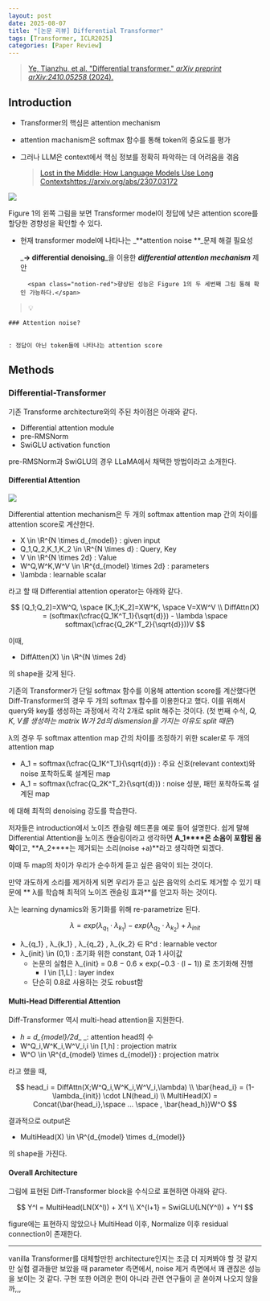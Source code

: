 ```yaml
---
layout: post
date: 2025-08-07
title: "[논문 리뷰] Differential Transformer"
tags: [Transformer, ICLR2025]
categories: [Paper Review]
---
```


> [Ye, Tianzhu, et al. "Differential transformer." ](https://arxiv.org/abs/2410.05258)[_arXiv preprint arXiv:2410.05258_](https://arxiv.org/abs/2410.05258)[ (2024).](https://arxiv.org/abs/2410.05258)



## Introduction

- Transformer의 핵심은 attention mechanism
- attention machanism은 softmax 함수를 통해 token의 중요도를 평가
- 그러나 LLM은 context에서 핵심 정보를 정확히 파악하는 데 어려움을 겪음

	> [Lost in the Middle: How Language Models Use Long Contextshttps://arxiv.org/abs/2307.03172](https://arxiv.org/abs/2307.03172)


![](https://prod-files-secure.s3.us-west-2.amazonaws.com/542b861c-36a8-4051-84e5-8804b6728dba/9083ea56-691a-4752-ae26-47f403431ac8/image.png?X-Amz-Algorithm=AWS4-HMAC-SHA256&X-Amz-Content-Sha256=UNSIGNED-PAYLOAD&X-Amz-Credential=ASIAZI2LB466Y7N63SNZ%2F20251008%2Fus-west-2%2Fs3%2Faws4_request&X-Amz-Date=20251008T060111Z&X-Amz-Expires=3600&X-Amz-Security-Token=IQoJb3JpZ2luX2VjEB4aCXVzLXdlc3QtMiJHMEUCIEp%2FOIp04VAbbanT%2FCnTbK8fCtYCZt8uq5wDZr8A5szZAiEA4lGBbsADtvwgaKoRthcw3mP6BFE%2BMg4Y%2BuLLn%2FsDa1sqiAQIt%2F%2F%2F%2F%2F%2F%2F%2F%2F%2F%2FARAAGgw2Mzc0MjMxODM4MDUiDF9PkWRf6AfSEy1nDCrcA5YALmYMwrUPFAReY6eLKItpM%2B1%2FLo73VsuLJ7GrMz5KaImInUjyncOtOSPuJcvGoHBRdtXa9MN8%2FPtiS%2Fv2Q6n2iLA4oWUCtWKVfCvFsRMODB0OOr%2FIYin8ZTBmGO%2FAicReeJczQqLeMyCnlktnl1%2Fs1tekcZZ%2F3tbYANrjLkNNj%2BJLZEf4PoMVQW3CLBPhtBc%2F9hK5F%2Fqs5XS42Hsflfp4nbVTYDNuZ1HUCWZcX%2BTXgLUcjtphC%2FdSKoJW26uCU5ErJHsXl0DJ6%2FdrhnYcaL2nBqTLG4GM6kKE8rL98HLXV596vuQlfoQa7ybcMUvpTmsVpysg7YKd72wN83JtKYeW%2B6QZloeuO39HRz4ngzHJhb%2Ff84P6tb4ghRDWhy0QrpREk4mXhd9OX8aw73mJ%2BXwfqUCOi33SaFpaSXV3%2FvsleWC1VkL9KJHoUKdDjIYaDaH1r%2BeAMuqq15mLo4LJW%2FCugaCFypKh0SWe4021LVGoEfMvjN8RGgsHvyTwVQ3l7KNKq4ANLR0ee762c5lW23%2FBYyl19dIyHJpShQNtMX30w7cR4yONemnr8pLGvnVKeZ1%2BzrCjTzY4vJ90ZTtCQbFN%2FaeGFuzsh9LF4Xip0n4IUCXT7MvqqbLzuSaoMNPsl8cGOqUBpZzhZEE0yJ1n7JxdqfmZaFgcrAjnLUYhMY8czgZljKLaCUGnaCCMiGMQQUkgQPjbe9Q9mOO9ZJdrwJHOzaJ%2FoyREgPZA%2FFbSQYpiMXm%2BbNK%2FkQFG1LxlduTkXhC2SlwhSfORwep6ZViiZnhekIIz5FcFN%2Bcaq5%2BhTYoKJoK36rtDPLbdx6nFLHZPWfS0mQ640cYiWKpt1207ZvK28%2F1xNhH3s4Bq&X-Amz-Signature=7e538f8e5ca20b93f6b0ea17f42c79d820017652cd5f7fb65479c993f3ed614c&X-Amz-SignedHeaders=host&x-amz-checksum-mode=ENABLED&x-id=GetObject)


Figure 1의 왼쪽 그림을 보면 Transformer model이 정답에 낮은 attention score를 할당한 경향성을 확인할 수 있다.

- 현재 transformer model에 나타나는 _**attention noise **_문제 해결 필요성

	_**→ differential denoising**_을 이용한 _**differential attention mechanism**_ 제안


		<span class="notion-red">향상된 성능은 Figure 1의 두 세번째 그림 통해 확인 가능하다.</span>


> 💡 


	### Attention noise?


	: 정답이 아닌 token들에 나타나는 attention score



## Methods



### Differential-Transformer


기존 Transforme architecture와의 주된 차이점은 아래와 같다.

- Differential attention module
- pre-RMSNorm
- SwiGLU activation function

pre-RMSNorm과 SwiGLU의 경우 LLaMA에서 채택한 방법이라고 소개한다.



#### Differential Attention


![](https://prod-files-secure.s3.us-west-2.amazonaws.com/542b861c-36a8-4051-84e5-8804b6728dba/116d70b2-1963-4810-9167-f4c7d8a06e8f/image.png?X-Amz-Algorithm=AWS4-HMAC-SHA256&X-Amz-Content-Sha256=UNSIGNED-PAYLOAD&X-Amz-Credential=ASIAZI2LB466Y7N63SNZ%2F20251008%2Fus-west-2%2Fs3%2Faws4_request&X-Amz-Date=20251008T060111Z&X-Amz-Expires=3600&X-Amz-Security-Token=IQoJb3JpZ2luX2VjEB4aCXVzLXdlc3QtMiJHMEUCIEp%2FOIp04VAbbanT%2FCnTbK8fCtYCZt8uq5wDZr8A5szZAiEA4lGBbsADtvwgaKoRthcw3mP6BFE%2BMg4Y%2BuLLn%2FsDa1sqiAQIt%2F%2F%2F%2F%2F%2F%2F%2F%2F%2F%2FARAAGgw2Mzc0MjMxODM4MDUiDF9PkWRf6AfSEy1nDCrcA5YALmYMwrUPFAReY6eLKItpM%2B1%2FLo73VsuLJ7GrMz5KaImInUjyncOtOSPuJcvGoHBRdtXa9MN8%2FPtiS%2Fv2Q6n2iLA4oWUCtWKVfCvFsRMODB0OOr%2FIYin8ZTBmGO%2FAicReeJczQqLeMyCnlktnl1%2Fs1tekcZZ%2F3tbYANrjLkNNj%2BJLZEf4PoMVQW3CLBPhtBc%2F9hK5F%2Fqs5XS42Hsflfp4nbVTYDNuZ1HUCWZcX%2BTXgLUcjtphC%2FdSKoJW26uCU5ErJHsXl0DJ6%2FdrhnYcaL2nBqTLG4GM6kKE8rL98HLXV596vuQlfoQa7ybcMUvpTmsVpysg7YKd72wN83JtKYeW%2B6QZloeuO39HRz4ngzHJhb%2Ff84P6tb4ghRDWhy0QrpREk4mXhd9OX8aw73mJ%2BXwfqUCOi33SaFpaSXV3%2FvsleWC1VkL9KJHoUKdDjIYaDaH1r%2BeAMuqq15mLo4LJW%2FCugaCFypKh0SWe4021LVGoEfMvjN8RGgsHvyTwVQ3l7KNKq4ANLR0ee762c5lW23%2FBYyl19dIyHJpShQNtMX30w7cR4yONemnr8pLGvnVKeZ1%2BzrCjTzY4vJ90ZTtCQbFN%2FaeGFuzsh9LF4Xip0n4IUCXT7MvqqbLzuSaoMNPsl8cGOqUBpZzhZEE0yJ1n7JxdqfmZaFgcrAjnLUYhMY8czgZljKLaCUGnaCCMiGMQQUkgQPjbe9Q9mOO9ZJdrwJHOzaJ%2FoyREgPZA%2FFbSQYpiMXm%2BbNK%2FkQFG1LxlduTkXhC2SlwhSfORwep6ZViiZnhekIIz5FcFN%2Bcaq5%2BhTYoKJoK36rtDPLbdx6nFLHZPWfS0mQ640cYiWKpt1207ZvK28%2F1xNhH3s4Bq&X-Amz-Signature=178984b4caa9d92ab26dfc5beb9fe8bb35fbaa4475f5e3cfffb1cc4f90a417e4&X-Amz-SignedHeaders=host&x-amz-checksum-mode=ENABLED&x-id=GetObject)


Differential attention mechanism은 두 개의 softmax attention map 간의 차이를 attention score로 계산한다.

- X \in \R^{N \times d\_{model}} : given input
- Q\_1,Q\_2,K\_1,K\_2 \in \R^{N \times d} : Query, Key
- V \in \R^{N \times 2d} : Value
- W^Q,W^K,W^V \in \R^{d\_{model} \times 2d} : parameters
- \lambda : learnable scalar

라고 할 때 Differential attention operator는 아래와 같다.


$$
[Q_1;Q_2]=XW^Q, \space [K_1;K_2]=XW^K, \space V=XW^V \\
DiffAttn(X) = (softmax(\cfrac{Q_1K^T_1}{\sqrt{d}}) - \lambda \space softmax(\cfrac{Q_2K^T_2}{\sqrt{d}}))V
$$


이때,

- DiffAtten(X) \in \R^{N \times 2d}

의 shape을 갖게 된다.


기존의 Transformer가 단일 softmax 함수를 이용해 attention score를 계산했다면 Diff-Transformer의 경우 두 개의 softmax 함수를 이용한다고 했다. 이를 위해서 query와 key를 생성하는 과정에서 각각 2개로 split 해주는 것이다. <span class="notion-red">(첫 번째 수식, </span><span class="notion-red">_Q, K, V를 생성하는 matrix W가 2d의 dismension을 가지는 이유도 split 때문_</span><span class="notion-red">)</span>


 λ의 경우 두 softmax attention map 간의 차이를 조정하기 위한 scaler로 두 개의 attention map

- A\_1 = softmax(\cfrac{Q\_1K^T\_1}{\sqrt{d}}) : 주요 신호(relevant context)와 noise 포착하도록 설계된 map
- A\_1 = softmax(\cfrac{Q\_2K^T\_2}{\sqrt{d}}) : noise 성분, 패턴 포착하도록 설계된 map 

에 대해 최적의 denoising 강도를 학습한다.


저자들은 introduction에서 노이즈 캔슬링 헤드폰을 예로 들어 설명한다. 쉽게 말해 Differential Attention을 노이즈 캔슬링이라고 생각하면 **A\_1****은 소음이 포함된 음악**이고, **A\_2****는 제거되는 소리(noise +a)**라고 생각하면 되겠다. 


이때 두 map의 차이가 우리가 순수하게 듣고 싶은 음악이 되는 것이다. 


만약 과도하게 소리를 제거하게 되면 우리가 듣고 싶은 음악의 소리도 제거할 수 있기 때문에 ** λ를 학습해 최적의 노이즈 캔슬링 효과**를 얻고자 하는 것이다.


λ는 learning dynamics와 동기화를 위해 re-parametrize 된다.


$$
\lambda = exp(\lambda_{q_1} \cdot \lambda_{k_1}) - exp(\lambda_{q_2} \cdot \lambda_{k_2}) + \lambda_{init}
$$

- λ\_{q\_1} , λ\_{k\_1} , λ\_{q\_2} , λ\_{k\_2} ∈ R^d : learnable vector
- λ\_{init} \in (0,1) : 초기화 위한 constant, 0과 1 사이값
	- 논문의 실험은 λ\_{init} = 0.8 − 0.6 × exp(−0.3 · (l − 1)) 로 초기화해 진행
		- l \in [1,L] : layer index
	- 단순히 0.8로 사용하는 것도 robust함


#### **Multi-Head Differential Attention**


Diff-Transformer 역시 multi-head attention을 지원한다.

- _h = d\_{model}/2d__ _: attention head의 수
- W^Q\_i,W^K\_i,W^V\_i,i \in [1,h] : projection matrix
- W^O \in \R^{d\_{model} \times d\_{model}} : projection matrix

라고 했을 때,


$$
head_i = DiffAttn(X;W^Q_i,W^K_i,W^V_i,\lambda) \\
\bar{head_i} = (1-\lambda_{init}) \cdot LN(head_i) \\
MultiHead(X) = Concat(\bar{head_i},\space ... \space , \bar{head_h})W^O
$$


결과적으로 output은

- MultiHead(X) \in \R^{d\_{model} \times d\_{model}}

의 shape을 가진다.



#### Overall Architecture


그림에 표현된 Diff-Transformer block을 수식으로 표현하면 아래와 같다.


$$
Y^l = MultiHead(LN(X^l)) + X^l \\
X^{l+1} = SwiGLU(LN(Y^l)) + Y^l
$$


figure에는 표현하지 않았으나 MultiHead 이후, Normalize 이후 residual connection이 존재한다.


---


vanilla Transformer를 대체할만한 architecture인지는 조금 더 지켜봐야 할 것 같지만 실험 결과들만 보았을 때 parameter 측면에서, noise 제거 측면에서 꽤 괜찮은 성능을 보이는 것 같다. 구현 또한 어려운 편이 아니라 관련 연구들이 곧 쏟아져 나오지 않을까,,,

